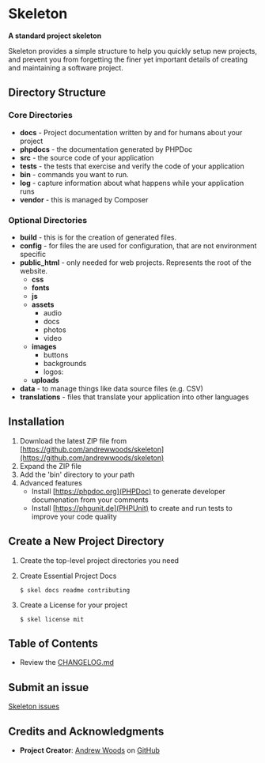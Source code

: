 # Skeleton 

__A standard project skeleton__

Skeleton provides a simple structure to help you quickly setup new projects, 
and prevent you from forgetting the finer yet important details of creating and 
maintaining a software project. 


## Directory Structure

### Core Directories

* **docs** - Project documentation written by and for humans about your project
* **phpdocs** - the documentation generated by PHPDoc
* **src** - the source code of your application
* **tests** - the tests that exercise and verify the code of your application
* **bin** - commands you want to run.
* **log** - capture information about what happens while your application runs 
* **vendor** - this is managed by Composer

### Optional Directories

* **build** - this is for the creation of generated files.
* **config** - for files the are used for configuration, that are not environment specific
* **public_html** - only needed for web projects. Represents the root of the website.
	* **css**
	* **fonts**
	* **js**
	* **assets**
		* audio
		* docs
		* photos
		* video
	* **images**
		* buttons
		* backgrounds
		* logos:	
	* **uploads** 
* **data** - to manage things like data source files (e.g. CSV)
* **translations** - files that translate your application into other languages 


 



## Installation

1. Download the latest ZIP file from [https://github.com/andrewwoods/skeleton](https://github.com/andrewwoods/skeleton)
1. Expand the ZIP file
1. Add the 'bin' directory to your path
1. Advanced features
    * Install [https://phpdoc.org](PHPDoc) to generate developer documenation from your comments
    * Install [https://phpunit.de](PHPUnit) to create and run tests to improve your code quality

## Create a New Project Directory

1. Create the top-level project directories you need
1. Create Essential Project Docs

    ```
    $ skel docs readme contributing
    ```

1. Create a License for your project

    ```
    $ skel license mit
    ```




## Table of Contents

* Review the [CHANGELOG.md](CHANGELOG.md)



## Submit an issue

[Skeleton issues](https://github.com/andrewwoods/skeleton/issues)



## Credits and Acknowledgments

* **Project Creator**:  [Andrew Woods](http://andrewwoods.net) on [GitHub](https://github.com/andrewwoods/)


